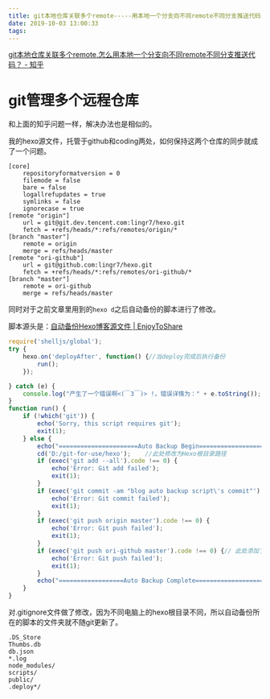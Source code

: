 ```yaml
---
title: git本地仓库关联多个remote-----用本地一个分支向不同remote不同分支推送代码
date: 2019-10-03 13:00:33
tags:
---
```


[git本地仓库关联多个remote,怎么用本地一个分支向不同remote不同分支推送代码？ - 知乎](https://www.zhihu.com/question/46543115)

# git管理多个远程仓库

和上面的知乎问题一样，解决办法也是相似的。

我的hexo源文件，托管于github和coding两处，如何保持这两个仓库的同步就成了一个问题。

```
[core]
	repositoryformatversion = 0
	filemode = false
	bare = false
	logallrefupdates = true
	symlinks = false
	ignorecase = true
[remote "origin"]
	url = git@git.dev.tencent.com:lingr7/hexo.git
	fetch = +refs/heads/*:refs/remotes/origin/*
[branch "master"]
	remote = origin
	merge = refs/heads/master
[remote "ori-github"]
    url = git@github.com:lingr7/hexo.git
	fetch = +refs/heads/*:refs/remotes/ori-github/*
[branch "master"]
	remote = ori-github
	merge = refs/heads/master

```

同时对于之前文章里用到的`hexo d`之后自动备份的脚本进行了修改。

脚本源头是：[自动备份Hexo博客源文件 | EnjoyToShare](https://blog.enjoytoshare.club/article/auto_backup_blog_source_files.html) 

```javascript
require('shelljs/global');
try {
    hexo.on('deployAfter', function() {//当deploy完成后执行备份
        run();
    });

} catch (e) {
    console.log("产生了一个错误啊<(￣3￣)> !，错误详情为：" + e.toString());
}
function run() {
    if (!which('git')) {
        echo('Sorry, this script requires git');
        exit(1);
    } else {
        echo("======================Auto Backup Begin===========================");
        cd('D:/git-for-use/hexo');    //此处修改为Hexo根目录路径
        if (exec('git add --all').code !== 0) {
            echo('Error: Git add failed');
            exit(1);
        }
        if (exec('git commit -am "blog auto backup script\'s commit"').code !== 0) {
            echo('Error: Git commit failed');
            exit(1);
        }
        if (exec('git push origin master').code !== 0) {
            echo('Error: Git push failed');
            exit(1);
        }
		if (exec('git push ori-github master').code !== 0) {// 此处添加了对另一个仓库的备份
            echo('Error: Git push failed');
            exit(1);
        }
        echo("==================Auto Backup Complete============================")
    }
}
```

对.gitignore文件做了修改，因为不同电脑上的hexo根目录不同，所以自动备份所在的脚本的文件夹就不随git更新了。

```
.DS_Store
Thumbs.db
db.json
*.log
node_modules/
scripts/
public/
.deploy*/
```

